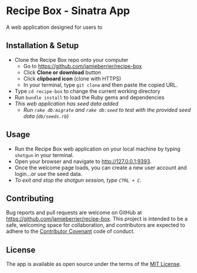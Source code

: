 # Recipe Box - Sinatra App

A web application designed for users to


## Installation & Setup

* Clone the Recipe Box repo onto your computer
  * Go to https://github.com/jamieberrier/recipe-box
  * Click **Clone or download** button
  * Click **clipboard icon** (clone with HTTPS)
  * In your terminal, type `git clone` and then paste the copied URL.
* Type `cd recipe-box` to change the current working directory
* Run `bundle install` to load the Ruby gems and dependencies
* _This web application has seed data added_
  - _Run `rake db:migrate` and `rake db:seed` to test with the provided seed data (`db/seeds.rb`)_

## Usage

* Run the Recipe Box web application on your local machine by typing `shotgun` in your terminal.
* Open your browser and navigate to http://127.0.0.1:9393.
* Once the welcome page loads, you can create a new user account and login...or use the seed data.
* _To exit and stop the shotgun session, type `CTRL + C`._

## Contributing

Bug reports and pull requests are welcome on GitHub at https://github.com/jamieberrier/recipe-box. This project is intended to be a safe, welcoming space for collaboration, and contributors are expected to adhere to the [Contributor Covenant](http://contributor-covenant.org) code of conduct.

## License

The app is available as open source under the terms of the [MIT License](https://opensource.org/licenses/MIT).

